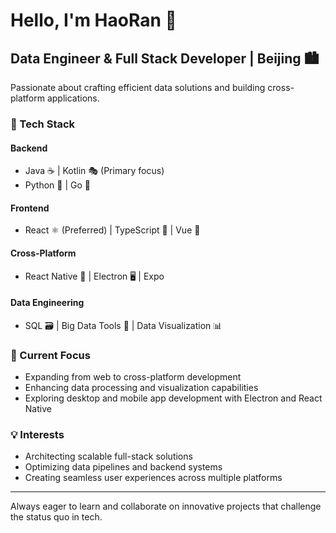 # Hello, I'm HaoRan 👋

## Data Engineer & Full Stack Developer | Beijing 🏙️

Passionate about crafting efficient data solutions and building cross-platform applications.

### 🧰 Tech Stack

#### Backend
- Java ☕ | Kotlin 🎭 (Primary focus)
- Python 🐍 | Go 🐹

#### Frontend
- React ⚛️ (Preferred) | TypeScript 📜 | Vue 🖖

#### Cross-Platform
- React Native 📱 | Electron 🖥️ | Expo

#### Data Engineering
- SQL 🗃️ | Big Data Tools 🐘 | Data Visualization 📊

### 🚀 Current Focus
- Expanding from web to cross-platform development
- Enhancing data processing and visualization capabilities
- Exploring desktop and mobile app development with Electron and React Native

### 💡 Interests
- Architecting scalable full-stack solutions
- Optimizing data pipelines and backend systems
- Creating seamless user experiences across multiple platforms

---

Always eager to learn and collaborate on innovative projects that challenge the status quo in tech.
